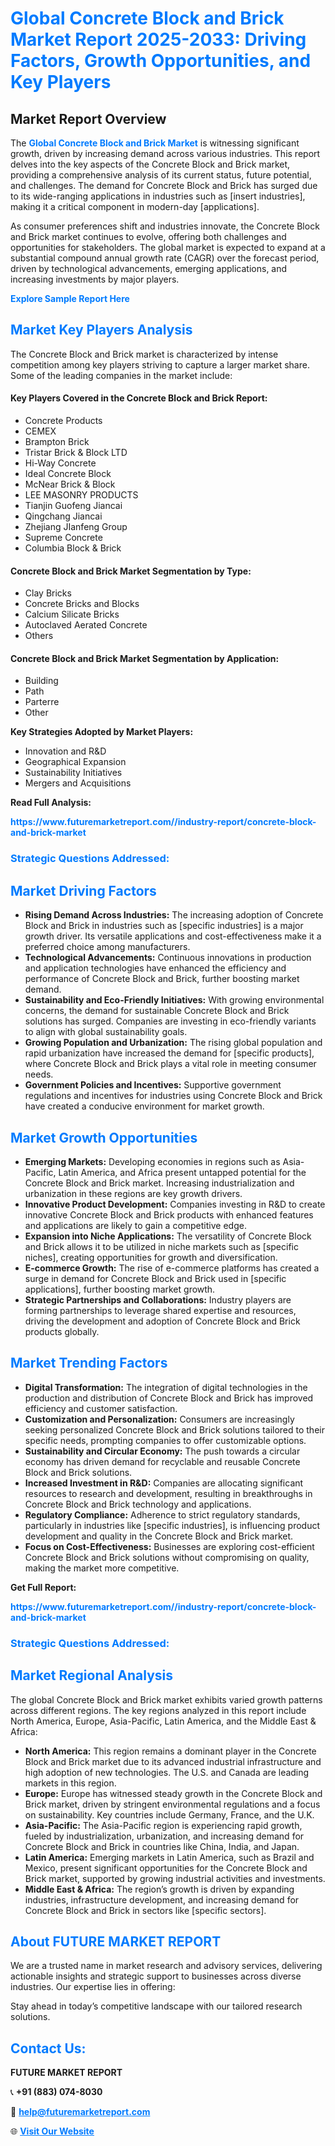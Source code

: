 <h1 style="color: #007BFF;">Global Concrete Block and Brick Market Report 2025-2033: Driving Factors, Growth Opportunities, and Key Players</h1>

<section id="overview">
<h2>Market Report Overview</h2>
<p>The <a href="https://www.futuremarketreport.com//industry-report/concrete-block-and-brick-market" style="color: #007BFF; text-decoration: none;"><strong>Global Concrete Block and Brick Market</strong></a> is witnessing significant growth, driven by increasing demand across various industries. This report delves into the key aspects of the Concrete Block and Brick market, providing a comprehensive analysis of its current status, future potential, and challenges. The demand for Concrete Block and Brick has surged due to its wide-ranging applications in industries such as [insert industries], making it a critical component in modern-day [applications].</p>
<p>As consumer preferences shift and industries innovate, the Concrete Block and Brick market continues to evolve, offering both challenges and opportunities for stakeholders. The global market is expected to expand at a substantial compound annual growth rate (CAGR) over the forecast period, driven by technological advancements, emerging applications, and increasing investments by major players.</p>
</section>

<section id="overview">
<p><a href="https://www.futuremarketreport.com//request-sample/reportId=85220" style="color: #007BFF; text-decoration: none;"><strong>Explore Sample Report Here</strong></a></p>
</section>

<section id="key-players">
<h2 style="color: #007BFF;">Market Key Players Analysis</h2>
<p>The Concrete Block and Brick market is characterized by intense competition among key players striving to capture a larger market share. Some of the leading companies in the market include:</p>
<h4>Key Players Covered in the Concrete Block and Brick Report:</h4>
<ul><li>Concrete Products</li><li>CEMEX</li><li>Brampton Brick</li><li>Tristar Brick &amp; Block LTD</li><li>Hi-Way Concrete</li><li>Ideal Concrete Block</li><li>McNear Brick &amp; Block</li><li>LEE MASONRY PRODUCTS</li><li>Tianjin Guofeng Jiancai</li><li>Qingchang Jiancai</li><li>Zhejiang JIanfeng Group</li><li>Supreme Concrete</li><li>Columbia Block &amp; Brick</li></ul>
<h4>Concrete Block and Brick Market Segmentation by Type:</h4>
<ul><li>Clay Bricks</li><li>Concrete Bricks and Blocks</li><li>Calcium Silicate Bricks</li><li>Autoclaved Aerated Concrete</li><li>Others</li></ul>

<h4>Concrete Block and Brick Market Segmentation by Application:</h4>
<ul><li>Building</li><li>Path</li><li>Parterre</li><li>Other</li></ul>
<p><strong>Key Strategies Adopted by Market Players:</strong></p>
<ul>
<li>Innovation and R&D</li>
<li>Geographical Expansion</li>
<li>Sustainability Initiatives</li>
<li>Mergers and Acquisitions</li>
</ul>
</section>

<section>
<p><strong>Read Full Analysis: </strong></p><a href="https://www.futuremarketreport.com//industry-report/concrete-block-and-brick-market" style="color: #007BFF; text-decoration: none;"><strong>https://www.futuremarketreport.com//industry-report/concrete-block-and-brick-market</strong></a>
<h3 style="color: #007BFF;">Strategic Questions Addressed:</h3>
</section>

<section id="driving-factors">
<h2 style="color: #007BFF;">Market Driving Factors</h2>
<ul>
<li><strong>Rising Demand Across Industries:</strong> The increasing adoption of Concrete Block and Brick in industries such as [specific industries] is a major growth driver. Its versatile applications and cost-effectiveness make it a preferred choice among manufacturers.</li>
<li><strong>Technological Advancements:</strong> Continuous innovations in production and application technologies have enhanced the efficiency and performance of Concrete Block and Brick, further boosting market demand.</li>
<li><strong>Sustainability and Eco-Friendly Initiatives:</strong> With growing environmental concerns, the demand for sustainable Concrete Block and Brick solutions has surged. Companies are investing in eco-friendly variants to align with global sustainability goals.</li>
<li><strong>Growing Population and Urbanization:</strong> The rising global population and rapid urbanization have increased the demand for [specific products], where Concrete Block and Brick plays a vital role in meeting consumer needs.</li>
<li><strong>Government Policies and Incentives:</strong> Supportive government regulations and incentives for industries using Concrete Block and Brick have created a conducive environment for market growth.</li>
</ul>
</section>

<section id="growth-opportunities">
<h2 style="color: #007BFF;">Market Growth Opportunities</h2>
<ul>
<li><strong>Emerging Markets:</strong> Developing economies in regions such as Asia-Pacific, Latin America, and Africa present untapped potential for the Concrete Block and Brick market. Increasing industrialization and urbanization in these regions are key growth drivers.</li>
<li><strong>Innovative Product Development:</strong> Companies investing in R&D to create innovative Concrete Block and Brick products with enhanced features and applications are likely to gain a competitive edge.</li>
<li><strong>Expansion into Niche Applications:</strong> The versatility of Concrete Block and Brick allows it to be utilized in niche markets such as [specific niches], creating opportunities for growth and diversification.</li>
<li><strong>E-commerce Growth:</strong> The rise of e-commerce platforms has created a surge in demand for Concrete Block and Brick used in [specific applications], further boosting market growth.</li>
<li><strong>Strategic Partnerships and Collaborations:</strong> Industry players are forming partnerships to leverage shared expertise and resources, driving the development and adoption of Concrete Block and Brick products globally.</li>
</ul>
</section>

<section id="trending-factors">
<h2 style="color: #007BFF;">Market Trending Factors</h2>
<ul>
<li><strong>Digital Transformation:</strong> The integration of digital technologies in the production and distribution of Concrete Block and Brick has improved efficiency and customer satisfaction.</li>
<li><strong>Customization and Personalization:</strong> Consumers are increasingly seeking personalized Concrete Block and Brick solutions tailored to their specific needs, prompting companies to offer customizable options.</li>
<li><strong>Sustainability and Circular Economy:</strong> The push towards a circular economy has driven demand for recyclable and reusable Concrete Block and Brick solutions.</li>
<li><strong>Increased Investment in R&D:</strong> Companies are allocating significant resources to research and development, resulting in breakthroughs in Concrete Block and Brick technology and applications.</li>
<li><strong>Regulatory Compliance:</strong> Adherence to strict regulatory standards, particularly in industries like [specific industries], is influencing product development and quality in the Concrete Block and Brick market.</li>
<li><strong>Focus on Cost-Effectiveness:</strong> Businesses are exploring cost-efficient Concrete Block and Brick solutions without compromising on quality, making the market more competitive.</li>
</ul>
</section>

<section>
<p><strong>Get Full Report: </strong></p><a href="https://www.futuremarketreport.com//industry-report/concrete-block-and-brick-market" style="color: #007BFF; text-decoration: none;"><strong>https://www.futuremarketreport.com//industry-report/concrete-block-and-brick-market</strong></a>
<h3 style="color: #007BFF;">Strategic Questions Addressed:</h3>
</section>


<section id="regional-analysis">
<h2 style="color: #007BFF;">Market Regional Analysis</h2>
<p>The global Concrete Block and Brick market exhibits varied growth patterns across different regions. The key regions analyzed in this report include North America, Europe, Asia-Pacific, Latin America, and the Middle East & Africa:</p>
<ul>
<li><strong>North America:</strong> This region remains a dominant player in the Concrete Block and Brick market due to its advanced industrial infrastructure and high adoption of new technologies. The U.S. and Canada are leading markets in this region.</li>
<li><strong>Europe:</strong> Europe has witnessed steady growth in the Concrete Block and Brick market, driven by stringent environmental regulations and a focus on sustainability. Key countries include Germany, France, and the U.K.</li>
<li><strong>Asia-Pacific:</strong> The Asia-Pacific region is experiencing rapid growth, fueled by industrialization, urbanization, and increasing demand for Concrete Block and Brick in countries like China, India, and Japan.</li>
<li><strong>Latin America:</strong> Emerging markets in Latin America, such as Brazil and Mexico, present significant opportunities for the Concrete Block and Brick market, supported by growing industrial activities and investments.</li>
<li><strong>Middle East & Africa:</strong> The region’s growth is driven by expanding industries, infrastructure development, and increasing demand for Concrete Block and Brick in sectors like [specific sectors].</li>
</ul>
</section>

<footer>
<h2 style="color: #007BFF;">About FUTURE MARKET REPORT</h2>
<p>We are a trusted name in market research and advisory services, delivering actionable insights and strategic support to businesses across diverse industries. Our expertise lies in offering:</p>

<p>Stay ahead in today’s competitive landscape with our tailored research solutions.</p>

<h2 style="color: #007BFF;">Contact Us:</h2>
<p><strong>FUTURE MARKET REPORT</strong></p>
<p>📞 <strong>+91 (883) 074-8030</strong></p>
<p>📧 <strong><a href="mailto:help@futuremarketreport.com" style="color: #007BFF;">help@futuremarketreport.com</a></strong></p>
<p>🌐 <strong><a href="https://www.futuremarketreport.com/" style="color: #007BFF;">Visit Our Website</a></strong></p>
</footer>